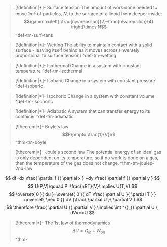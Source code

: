 > [!definition|*]- Surface tension
> The amount of work done needed to move $1m^{2}$ of particles, $N$, to the surface of a liquid from deeper inside:
> $$\gamma=\left( \frac{n\varepsilon}{2}-\frac{n\varepsilon}{4} \right)\times N$$
 ^def-tm-surf-tens
 
> [!definition|*]- Wetting
> The ability to maintain contact with a solid surface - leaving itself behind as it moves across (inversely proportional to surface tension)
 ^def-tm-wetting

> [!definition|*]- Isothermal
> Change in a system with constant temperature
 ^def-tm-isothermal

> [!definition|*]- Isobaric
> Change in a system with constant pressure
 ^def-isobaric

> [!definition|*]- Isochoric
> Change in a system with constant volume
 ^def-tm-isochoric

> [!definition|*]- Adiabatic
> A system that can transfer energy to its container
 ^def-tm-adiabatic

> [!theorem|*]- Boyle's law
> $$P\propto \frac{1}{V}$$
 ^thm-tm-boyle

> [!theorem|*]- Joule's second law
> The potential energy of an ideal gas is only dependent on its temperature, so if no work is done on a gas, then the temperature of the gas does not change.
 ^thm-tm-joules-2nd-law

$$
df=dx \frac{ \partial f }{ \partial x } +dy \frac{ \partial f }{ \partial y } 
$$
$$
U(P,V)\qquad P=\frac{nRT}{V}\implies U(T,V)
$$
$$
\overset{ 0 }{ du }=\overset{ 0 }{ dT \frac{ \partial U }{ \partial T } } +\overset{ \neq 0 }{ dV  }\frac{ \partial U }{ \partial V }
$$
$$
\therefore \frac{ \partial U }{ \partial V } \implies \int ^{}_{} \partial U \, dV=c=U 
$$

> [!theorem|*]- The 1st law of thermodynamics
> $$\Delta U=Q_{in}+W_{on}$$
 ^thm-